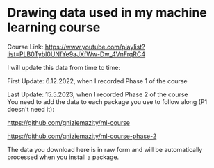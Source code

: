 # Drawing data used in my machine learning course
Course Link: https://www.youtube.com/playlist?list=PLB0Tybl0UNfYe9aJXfWw-Dw_4VnFrqRC4


I will update this data from time to time:

First Update: 6.12.2022, when I recorded Phase 1 of the course

Last Update: 15.5.2023, when I recorded Phase 2 of the course
<br>
You need to add the data to each package you use to follow along (P1 doesn't need it):

https://github.com/gniziemazity/ml-course 

https://github.com/gniziemazity/ml-course-phase-2


The data you download here is in raw form and will be automatically processed when you install a package.
